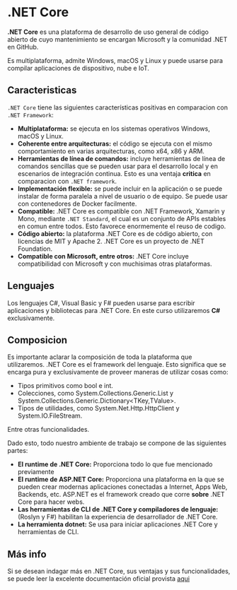 # .NET Core

**.NET Core** es una plataforma de desarrollo de uso general de código abierto de cuyo mantenimiento se encargan Microsoft y la comunidad .NET en GitHub.
 
Es multiplataforma, admite Windows, macOS y Linux y puede usarse para compilar aplicaciones de dispositivo, nube e IoT.

## Caracteristicas 

`.NET Core` tiene las siguientes características positivas en comparacion con `.NET Framework`:

* **Multiplataforma:** se ejecuta en los sistemas operativos Windows, macOS y Linux.
* **Coherente entre arquitecturas:** el código se ejecuta con el mismo comportamiento en varias arquitecturas, como x64, x86 y ARM.
* **Herramientas de línea de comandos:** incluye herramientas de línea de comandos sencillas que se pueden usar para el desarrollo local y en escenarios de integración continua. Esto es una ventaja **critica** en comparacion con `.NET framework`. 
* **Implementación flexible:** se puede incluir en la aplicación o se puede instalar de forma paralela a nivel de usuario o de equipo. Se puede usar con contenedores de Docker facilmente.
* **Compatible:** .NET Core es compatible con .NET Framework, Xamarin y Mono, mediante `.NET Standard`, el cual es un conjunto de APIs estables en comun entre todos. Esto favorece enormemente el reuso de codigo.
* **Código abierto:** la plataforma .NET Core es de código abierto, con licencias de MIT y Apache 2. .NET Core es un proyecto de .NET Foundation.
* **Compatible con Microsoft, entre otros:** .NET Core incluye compatibilidad con Microsoft y con muchisimas otras plataformas. 

## Lenguajes

Los lenguajes C#, Visual Basic y F# pueden usarse para escribir aplicaciones y bibliotecas para .NET Core. En este curso utilizaremos **C#** exclusivamente.

## Composicion

Es importante aclarar la composición de toda la plataforma que utilizaremos. .NET Core es el framework del lenguaje. Esto significa que se encarga pura y exclusivamente de proveer maneras de utilizar cosas como:

* Tipos primitivos como bool e int.
* Colecciones, como System.Collections.Generic.List<T> y System.Collections.Generic.Dictionary<TKey,TValue>.
* Tipos de utilidades, como System.Net.Http.HttpClient y System.IO.FileStream.

Entre otras funcionalidades.

Dado esto, todo nuestro ambiente de trabajo se compone de las siguientes partes:

* **El runtime de .NET Core:** Proporciona todo lo que fue mencionado previamente
* **El runtime de ASP.NET Core:** Proporciona una plataforma en la que se pueden crear modernas aplicaciones conectadas a Internet, Apps Web, Backends, etc. ASP.NET es el framework creado que corre **sobre** .NET Core para hacer webs.
* **Las herramientas de CLI de .NET Core y compiladores de lenguaje:** (Roslyn y F#) habilitan la experiencia de desarrollador de .NET Core.
* **La herramienta dotnet:** Se usa para iniciar aplicaciones .NET Core y herramientas de CLI.


## Más info

Si se desean indagar más en .NET Core, sus ventajas y sus funcionalidades, se puede leer la excelente documentación oficial provista [aqui](https://docs.microsoft.com/es-es/dotnet/core/about)
